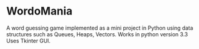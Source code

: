 # WordoMania
A word guessing game implemented as a mini project in Python using data structures such as Queues, Heaps, Vectors.
Works in python version 3.3
Uses Tkinter GUI.
